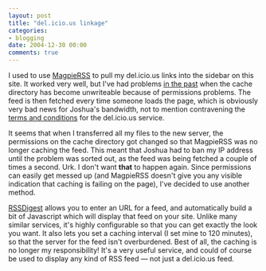 ```yaml
---
layout: post
title: "del.icio.us linkage"
categories:
- blogging
date: 2004-12-30 00:00
comments: true
---
```


<p>I used to use <a href="http://sourceforge.net/project/showfiles.php?group_id=55691&package_id=50728&release_id=233643">MagpieRSS</a> to pull my del.icio.us links into the sidebar on this site. It worked very well, but I've had problems <a href="http://www.rousette.org.uk/blog/archives/2004/04/28/fun-with-links/#comment-1982">in the past</a> when the cache directory has become unwriteable because of permissions problems. The feed is then fetched every time someone loads the page, which is obviously very bad news for Joshua's bandwidth, not to mention contravening the <a href="http://del.icio.us/doc/about">terms and conditions</a> for the del.icio.us service.</p>

<p>It seems that when I transferred all my files to the new server, the permissions on the cache directory got changed so that MagpieRSS was no longer caching the feed. This meant that Joshua had to ban my IP address until the problem was sorted out, as the feed was being fetched a couple of times a second. Urk. I don't want <strong>that</strong> to happen again. Since permissions can easily get messed up (and MagpieRSS doesn't give you any visible indication that caching is failing on the page), I've decided to use another method.</p>

<p><a href="http://www.bigbold.com/rssdigest/index.html">RSSDigest</a> allows you to enter an URL for a feed, and automatically build a bit of Javascript which will display that feed on your site. Unlike many similar services, it's highly configurable so that you can get exactly the look you want. It also lets you set a caching interval (I set mine to 120 minutes), so that the server for the feed isn't overburdened. Best of all, the caching is no longer my responsibility! It's a very useful service, and could of course be used to display any kind of RSS feed &mdash; not just a del.icio.us feed.</p>


